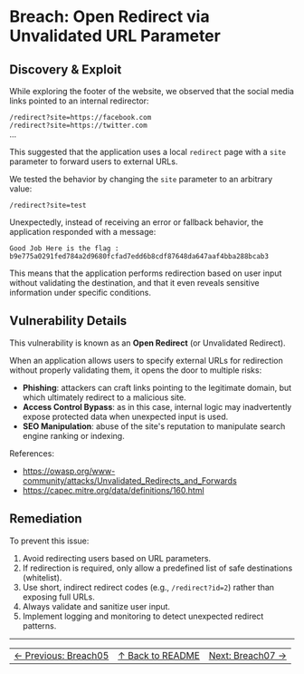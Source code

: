 # Breach: Open Redirect via Unvalidated URL Parameter

## Discovery & Exploit

While exploring the footer of the website, we observed that the social media links pointed to an internal redirector:

``/redirect?site=https://facebook.com``  
``/redirect?site=https://twitter.com``  
...

This suggested that the application uses a local `redirect` page with a `site` parameter to forward users to external URLs.

We tested the behavior by changing the `site` parameter to an arbitrary value:

``/redirect?site=test``

Unexpectedly, instead of receiving an error or fallback behavior, the application responded with a message:

``Good Job Here is the flag : b9e775a0291fed784a2d9680fcfad7edd6b8cdf87648da647aaf4bba288bcab3``

This means that the application performs redirection based on user input without validating the destination, and that it even reveals sensitive information under specific conditions.

## Vulnerability Details

This vulnerability is known as an **Open Redirect** (or Unvalidated Redirect).

When an application allows users to specify external URLs for redirection without properly validating them, it opens the door to multiple risks:

- **Phishing**: attackers can craft links pointing to the legitimate domain, but which ultimately redirect to a malicious site.
- **Access Control Bypass**: as in this case, internal logic may inadvertently expose protected data when unexpected input is used.
- **SEO Manipulation**: abuse of the site's reputation to manipulate search engine ranking or indexing.

References:

- https://owasp.org/www-community/attacks/Unvalidated_Redirects_and_Forwards
- https://capec.mitre.org/data/definitions/160.html

## Remediation

To prevent this issue:

1. Avoid redirecting users based on URL parameters.
2. If redirection is required, only allow a predefined list of safe destinations (whitelist).
3. Use short, indirect redirect codes (e.g., `/redirect?id=2`) rather than exposing full URLs.
4. Always validate and sanitize user input.
5. Implement logging and monitoring to detect unexpected redirect patterns.

---

<table width="100%">
  <tr>
    <td align="left"><a href="../../Breach05_ObjectDataReflectedXSS/Ressources/writeup.md">← Previous: Breach05</a></td>
    <td align="center"><a href="../../README.md">↑ Back to README</a></td>
    <td align="right"><a href="../../Breach07_SpoofedHeaderAccessBypass/Ressources/writeup.md">Next: Breach07 →</a></td>
  </tr>
</table>
